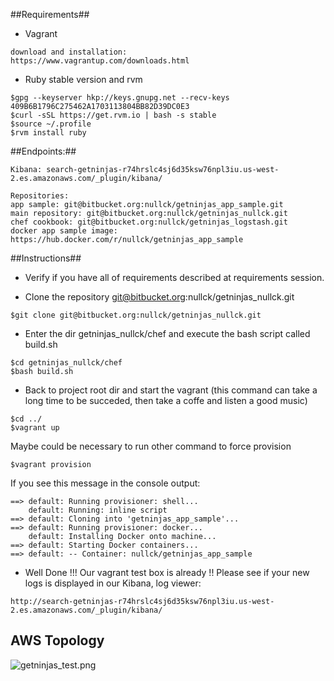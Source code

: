 ##Requirements##

- Vagrant

```
download and installation:
https://www.vagrantup.com/downloads.html
```

- Ruby stable version and rvm

```
$gpg --keyserver hkp://keys.gnupg.net --recv-keys 409B6B1796C275462A1703113804BB82D39DC0E3
$curl -sSL https://get.rvm.io | bash -s stable
$source ~/.profile
$rvm install ruby
```


##Endpoints:##

```
Kibana: search-getninjas-r74hrslc4sj6d35ksw76npl3iu.us-west-2.es.amazonaws.com/_plugin/kibana/

Repositories:
app sample: git@bitbucket.org:nullck/getninjas_app_sample.git
main repository: git@bitbucket.org:nullck/getninjas_nullck.git
chef cookbook: git@bitbucket.org:nullck/getninjas_logstash.git
docker app sample image: https://hub.docker.com/r/nullck/getninjas_app_sample
```

##Instructions##

- Verify if you have all of requirements described at requirements session.

- Clone the repository git@bitbucket.org:nullck/getninjas_nullck.git

```
$git clone git@bitbucket.org:nullck/getninjas_nullck.git
```

- Enter the dir getninjas_nullck/chef and execute the bash script called build.sh

```
$cd getninjas_nullck/chef
$bash build.sh
```

- Back to project root dir and start the vagrant (this command can take a long time to be succeded, then take a coffe and listen a good music) 

```
$cd ../
$vagrant up
```
Maybe could be necessary to run other command to force provision

```
$vagrant provision
```

If you see this message in the console output:

```
==> default: Running provisioner: shell...
    default: Running: inline script
==> default: Cloning into 'getninjas_app_sample'...
==> default: Running provisioner: docker...
    default: Installing Docker onto machine...
==> default: Starting Docker containers...
==> default: -- Container: nullck/getninjas_app_sample
```

- Well Done !!! Our vagrant test box is already !! Please see if your new logs is displayed in our Kibana, log viewer:

```
http://search-getninjas-r74hrslc4sj6d35ksw76npl3iu.us-west-2.es.amazonaws.com/_plugin/kibana/
```

## AWS Topology

![getninjas_test.png](https://bitbucket.org/repo/zkzgRo/images/1324605746-getninjas_test.png)